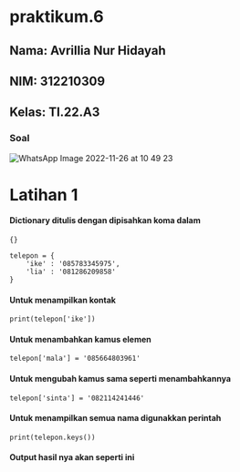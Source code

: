 # praktikum.6
## Nama: Avrillia Nur Hidayah
## NIM: 312210309
## Kelas: TI.22.A3
### Soal

![WhatsApp Image 2022-11-26 at 10 49 23](https://user-images.githubusercontent.com/115686359/204071477-492c3893-309f-490e-8280-91f8ee52ef5f.jpeg)

# Latihan 1
#### Dictionary ditulis dengan dipisahkan koma dalam
```
{}
```
```
telepon = {
    'ike' : '085783345975',
    'lia' : '081286209858'
}
```
#### Untuk menampilkan kontak
```
print(telepon['ike'])
```

#### Untuk menambahkan kamus elemen
```
telepon['mala'] = '085664803961'
```

#### Untuk mengubah kamus sama seperti menambahkannya
```
telepon['sinta'] = '082114241446'
```

#### Untuk menampilkan semua nama digunakkan perintah
```
print(telepon.keys())
```

#### Output hasil nya akan seperti ini
